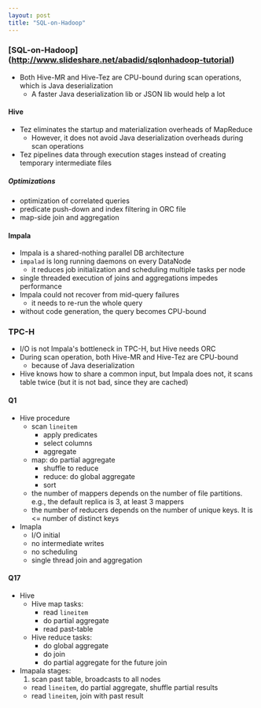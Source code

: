 ```yaml
---
layout: post
title: "SQL-on-Hadoop"
---
```


### [SQL-on-Hadoop] (http://www.slideshare.net/abadid/sqlonhadoop-tutorial)
* Both Hive-MR and Hive-Tez are CPU-bound during scan operations, which is Java deserialization
    * A faster Java deserialization lib or JSON lib would help a lot
#### Hive
* Tez eliminates the startup and materialization overheads of MapReduce
    * However, it does not avoid Java deserialization overheads during scan operations
* Tez pipelines data through execution stages instead of creating temporary intermediate files

##### Optimizations
* optimization of correlated queries
* predicate push-down and index filtering in ORC file
* map-side join and aggregation

#### Impala
* Impala is a shared-nothing parallel DB architecture
* `impalad` is long running daemons on every DataNode
    * it reduces job initialization and scheduling multiple tasks per node
* single threaded execution of joins and aggregations impedes performance
* Impala could not recover from mid-query failures
    * it needs to re-run the whole query
* without code generation, the query becomes CPU-bound

### TPC-H
* I/O is not Impala's bottleneck in TPC-H, but Hive needs ORC
* During scan operation, both Hive-MR and Hive-Tez are CPU-bound
    * because of Java deserialization
* Hive knows how to share a common input, but Impala does not, it scans table twice (but it is not bad, since they are cached)

#### Q1
* Hive procedure
    * scan `lineitem`
        - apply predicates
        - select columns
        - aggregate
    * map: do partial aggregate
        - shuffle to reduce
        - reduce: do global aggregate
        - sort
    * the number of mappers depends on the number of file partitions. e.g., the default replica is 3, at least 3 mappers
    * the number of reducers depends on the number of unique keys. It is <= number of distinct keys
* Imapla
    * I/O initial
    * no intermediate writes
    * no scheduling
    * single thread join and aggregation

#### Q17
* Hive
    * Hive map tasks:
        * read `lineitem`
        * do partial aggregate
        * read past-table
    * Hive reduce tasks:
        * do global aggregate
        * do join
        * do partial aggregate for the future join
* Imapala stages:
    1. scan past table, broadcasts to all nodes
    - read `lineitem`, do partial aggregate, shuffle partial results
    - read `lineitem`, join with past result
